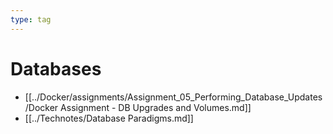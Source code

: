 ```yaml
---
type: tag
---
```

# Databases

- [[../Docker/assignments/Assignment_05_Performing_Database_Updates/Docker Assignment - DB Upgrades and Volumes.md]]
- [[../Technotes/Database Paradigms.md]]
